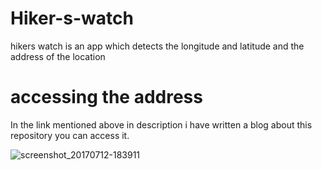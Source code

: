 # Hiker-s-watch
hikers watch is an app which detects the longitude and latitude and the address of the location

# accessing the address
 In the link mentioned above in description i have written a blog about this 
 repository you can access it.

![screenshot_20170712-183911](https://user-images.githubusercontent.com/22002780/28119323-16166366-6732-11e7-8f38-8c7e1ddb98a4.png)


